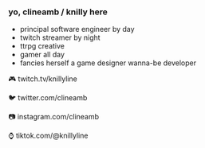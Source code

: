 ### yo, clineamb / knilly here

- principal software engineer by day
- twitch streamer by night
- ttrpg creative
- gamer all day
- fancies herself a game designer wanna-be developer


🎮 twitch.tv/knillyline

🐦 twitter.com/clineamb

📷 instagram.com/clineamb

⌚ tiktok.com/@knillyline
